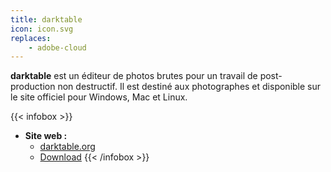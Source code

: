 ```yaml
---
title: darktable
icon: icon.svg
replaces:
    - adobe-cloud
---
```


**darktable** est un éditeur de photos brutes pour un travail de post-production non destructif. Il est destiné aux photographes et disponible sur le site officiel pour Windows, Mac et Linux.

{{< infobox >}}
- **Site web :**
    - [darktable.org](https://www.darktable.org/)
    - [Download](https://www.darktable.org/install/)
{{< /infobox >}}

